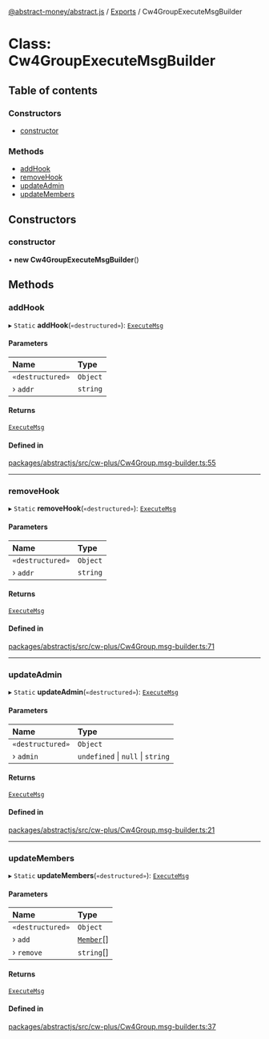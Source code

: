 [@abstract-money/abstract.js](../README.md) / [Exports](../modules.md) / Cw4GroupExecuteMsgBuilder

# Class: Cw4GroupExecuteMsgBuilder

## Table of contents

### Constructors

- [constructor](Cw4GroupExecuteMsgBuilder.md#constructor)

### Methods

- [addHook](Cw4GroupExecuteMsgBuilder.md#addhook)
- [removeHook](Cw4GroupExecuteMsgBuilder.md#removehook)
- [updateAdmin](Cw4GroupExecuteMsgBuilder.md#updateadmin)
- [updateMembers](Cw4GroupExecuteMsgBuilder.md#updatemembers)

## Constructors

### constructor

• **new Cw4GroupExecuteMsgBuilder**()

## Methods

### addHook

▸ `Static` **addHook**(`«destructured»`): [`ExecuteMsg`](../modules/Cw4GroupTypes.md#executemsg)

#### Parameters

| Name | Type |
| :------ | :------ |
| `«destructured»` | `Object` |
| › `addr` | `string` |

#### Returns

[`ExecuteMsg`](../modules/Cw4GroupTypes.md#executemsg)

#### Defined in

[packages/abstractjs/src/cw-plus/Cw4Group.msg-builder.ts:55](https://github.com/AbstractSDK/frontend/blob/07410073/packages/abstractjs/src/cw-plus/Cw4Group.msg-builder.ts#L55)

___

### removeHook

▸ `Static` **removeHook**(`«destructured»`): [`ExecuteMsg`](../modules/Cw4GroupTypes.md#executemsg)

#### Parameters

| Name | Type |
| :------ | :------ |
| `«destructured»` | `Object` |
| › `addr` | `string` |

#### Returns

[`ExecuteMsg`](../modules/Cw4GroupTypes.md#executemsg)

#### Defined in

[packages/abstractjs/src/cw-plus/Cw4Group.msg-builder.ts:71](https://github.com/AbstractSDK/frontend/blob/07410073/packages/abstractjs/src/cw-plus/Cw4Group.msg-builder.ts#L71)

___

### updateAdmin

▸ `Static` **updateAdmin**(`«destructured»`): [`ExecuteMsg`](../modules/Cw4GroupTypes.md#executemsg)

#### Parameters

| Name | Type |
| :------ | :------ |
| `«destructured»` | `Object` |
| › `admin` | `undefined` \| ``null`` \| `string` |

#### Returns

[`ExecuteMsg`](../modules/Cw4GroupTypes.md#executemsg)

#### Defined in

[packages/abstractjs/src/cw-plus/Cw4Group.msg-builder.ts:21](https://github.com/AbstractSDK/frontend/blob/07410073/packages/abstractjs/src/cw-plus/Cw4Group.msg-builder.ts#L21)

___

### updateMembers

▸ `Static` **updateMembers**(`«destructured»`): [`ExecuteMsg`](../modules/Cw4GroupTypes.md#executemsg)

#### Parameters

| Name | Type |
| :------ | :------ |
| `«destructured»` | `Object` |
| › `add` | [`Member`](../interfaces/Cw4GroupTypes.Member.md)[] |
| › `remove` | `string`[] |

#### Returns

[`ExecuteMsg`](../modules/Cw4GroupTypes.md#executemsg)

#### Defined in

[packages/abstractjs/src/cw-plus/Cw4Group.msg-builder.ts:37](https://github.com/AbstractSDK/frontend/blob/07410073/packages/abstractjs/src/cw-plus/Cw4Group.msg-builder.ts#L37)
